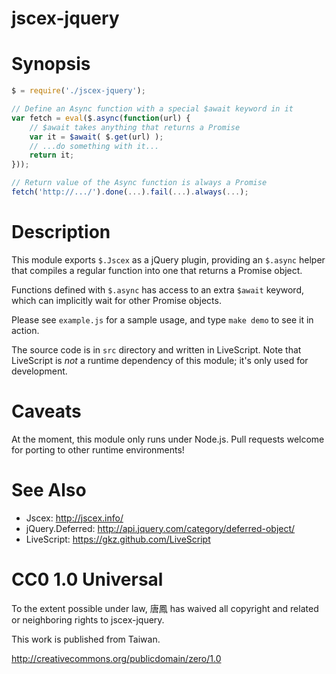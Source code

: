 jscex-jquery
============

# Synopsis

```javascript
$ = require('./jscex-jquery');

// Define an Async function with a special $await keyword in it
var fetch = eval($.async(function(url) {
    // $await takes anything that returns a Promise
    var it = $await( $.get(url) );
    // ...do something with it...
    return it;
}));

// Return value of the Async function is always a Promise
fetch('http://.../').done(...).fail(...).always(...);
```
    
# Description

This module exports `$.Jscex` as a jQuery plugin, providing an
`$.async` helper that compiles a regular function into one that
returns a Promise object.

Functions defined with `$.async` has access to an extra `$await`
keyword, which can implicitly wait for other Promise objects.

Please see `example.js` for a sample usage, and type `make demo`
to see it in action.

The source code is in `src` directory and written in LiveScript.
Note that LiveScript is _not_ a runtime dependency of this module;
it's only used for development.

# Caveats

At the moment, this module only runs under Node.js.  Pull requests
welcome for porting to other runtime environments!

# See Also

* Jscex: http://jscex.info/
* jQuery.Deferred: http://api.jquery.com/category/deferred-object/
* LiveScript: https://gkz.github.com/LiveScript

# CC0 1.0 Universal

To the extent possible under law, 唐鳳 has waived all copyright
and related or neighboring rights to jscex-jquery.

This work is published from Taiwan.

http://creativecommons.org/publicdomain/zero/1.0
